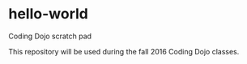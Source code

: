 # hello-world
Coding Dojo scratch pad

This repository will be used during the fall 2016 Coding Dojo classes.
